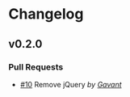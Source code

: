 Changelog
=========

## v0.2.0

### Pull Requests

- [#10](https://github.com/Gavant/gavant-ember-modals/pull/10) Remove jQuery *by [Gavant](https://github.com/Gavant)*
